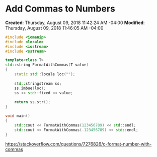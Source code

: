 # Add Commas to Numbers

**Created**: Thursday, August 09, 2018 11:42:24 AM -04:00
**Modified**: Thursday, August 09, 2018 11:46:05 AM -04:00

```c++
#include <iomanip>
#include <locale>
#include <iostream>
#include <sstream>

template<class T>
std::string FormatWithCommas(T value)
{
    static std::locale loc("");
    
    std::stringstream ss;
    ss.imbue(loc);
    ss << std::fixed << value;
    
    return ss.str();
}

void main()
{
    std::cout << FormatWithCommas(123456789) << std::endl;
    std::cout << FormatWithCommas(-123456789) << std::endl;
}
```

https://stackoverflow.com/questions/7276826/c-format-number-with-commas